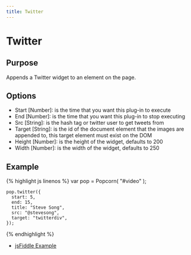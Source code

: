 ```yaml
---
title: Twitter
---
```

# Twitter #

## Purpose ##

Appends a Twitter widget to an element on the page.

## Options ##

* Start \[Number\]: is the time that you want this plug-in to execute
* End \[Number\]: is the time that you want this plug-in to stop executing
* Src \[String\]: is the hash tag or twitter user to get tweets from
* Target \[String\]: is the id of the document element that the images are appended to, this target element must exist on the DOM
* Height \[Number\]: is the height of the widget, defaults to 200
* Width \[Number\]: is the width of the widget, defaults to 250

## Example ##

{% highlight js linenos %}
    var pop = Popcorn( "#video" );

    pop.twitter({
      start: 5,
      end: 15,
      title: "Steve Song",
      src: "@stevesong",
      target: "twitterdiv",
    });
{% endhighlight %}

* [jsFiddle Example](http://jsfiddle.net/popcornjs/GhD62/)
